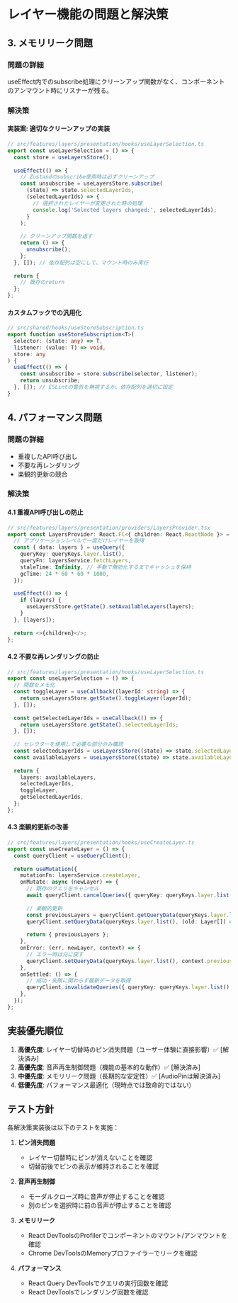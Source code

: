 # レイヤー機能の問題と解決策

## 3. メモリリーク問題

### 問題の詳細
useEffect内でのsubscribe処理にクリーンアップ関数がなく、コンポーネントのアンマウント時にリスナーが残る。

### 解決策

#### 実装案: 適切なクリーンアップの実装
```typescript
// src/features/layers/presentation/hooks/useLayerSelection.ts
export const useLayerSelection = () => {
  const store = useLayersStore();
  
  useEffect(() => {
    // Zustandのsubscribe使用時は必ずクリーンアップ
    const unsubscribe = useLayersStore.subscribe(
      (state) => state.selectedLayerIds,
      (selectedLayerIds) => {
        // 選択されたレイヤーが変更された時の処理
        console.log('Selected layers changed:', selectedLayerIds);
      }
    );
    
    // クリーンアップ関数を返す
    return () => {
      unsubscribe();
    };
  }, []); // 依存配列は空にして、マウント時のみ実行
  
  return {
    // 既存のreturn
  };
};
```

#### カスタムフックでの汎用化
```typescript
// src/shared/hooks/useStoreSubscription.ts
export function useStoreSubscription<T>(
  selector: (state: any) => T,
  listener: (value: T) => void,
  store: any
) {
  useEffect(() => {
    const unsubscribe = store.subscribe(selector, listener);
    return unsubscribe;
  }, []); // ESLintの警告を無視するか、依存配列を適切に設定
}
```

## 4. パフォーマンス問題

### 問題の詳細
- 重複したAPI呼び出し
- 不要な再レンダリング
- 楽観的更新の競合

### 解決策

#### 4.1 重複API呼び出しの防止
```typescript
// src/features/layers/presentation/providers/LayersProvider.tsx
export const LayersProvider: React.FC<{ children: React.ReactNode }> = ({ children }) => {
  // アプリケーションレベルで一度だけレイヤーを取得
  const { data: layers } = useQuery({
    queryKey: queryKeys.layer.list(),
    queryFn: layersService.fetchLayers,
    staleTime: Infinity, // 手動で無効化するまでキャッシュを保持
    gcTime: 24 * 60 * 60 * 1000,
  });
  
  useEffect(() => {
    if (layers) {
      useLayersStore.getState().setAvailableLayers(layers);
    }
  }, [layers]);
  
  return <>{children}</>;
};
```

#### 4.2 不要な再レンダリングの防止
```typescript
// src/features/layers/presentation/hooks/useLayerSelection.ts
export const useLayerSelection = () => {
  // 関数をメモ化
  const toggleLayer = useCallback((layerId: string) => {
    return useLayersStore.getState().toggleLayer(layerId);
  }, []);
  
  const getSelectedLayerIds = useCallback(() => {
    return useLayersStore.getState().selectedLayerIds;
  }, []);
  
  // セレクターを使用して必要な部分のみ購読
  const selectedLayerIds = useLayersStore((state) => state.selectedLayerIds);
  const availableLayers = useLayersStore((state) => state.availableLayers);
  
  return {
    layers: availableLayers,
    selectedLayerIds,
    toggleLayer,
    getSelectedLayerIds,
  };
};
```

#### 4.3 楽観的更新の改善
```typescript
// src/features/layers/presentation/hooks/useCreateLayer.ts
export const useCreateLayer = () => {
  const queryClient = useQueryClient();
  
  return useMutation({
    mutationFn: layersService.createLayer,
    onMutate: async (newLayer) => {
      // 既存のクエリをキャンセル
      await queryClient.cancelQueries({ queryKey: queryKeys.layer.list() });
      
      // 楽観的更新
      const previousLayers = queryClient.getQueryData(queryKeys.layer.list());
      queryClient.setQueryData(queryKeys.layer.list(), (old: Layer[]) => [...old, newLayer]);
      
      return { previousLayers };
    },
    onError: (err, newLayer, context) => {
      // エラー時は元に戻す
      queryClient.setQueryData(queryKeys.layer.list(), context.previousLayers);
    },
    onSettled: () => {
      // 成功・失敗に関わらず最新データを取得
      queryClient.invalidateQueries({ queryKey: queryKeys.layer.list() });
    },
  });
};
```

## 実装優先順位

1. **高優先度**: レイヤー切替時のピン消失問題（ユーザー体験に直接影響）✅ [解決済み]
2. **高優先度**: 音声再生制御問題（機能の基本的な動作）✅ [解決済み]
3. **中優先度**: メモリリーク問題（長期的な安定性）✅ [AudioPinは解決済み]
4. **低優先度**: パフォーマンス最適化（現時点では致命的ではない）

## テスト方針

各解決策実装後は以下のテストを実施：

1. **ピン消失問題**
   - レイヤー切替時にピンが消えないことを確認
   - 切替前後でピンの表示が維持されることを確認

2. **音声再生制御**
   - モーダルクローズ時に音声が停止することを確認
   - 別のピンを選択時に前の音声が停止することを確認

3. **メモリリーク**
   - React DevToolsのProfilerでコンポーネントのマウント/アンマウントを確認
   - Chrome DevToolsのMemoryプロファイラーでリークを確認

4. **パフォーマンス**
   - React Query DevToolsでクエリの実行回数を確認
   - React DevToolsでレンダリング回数を確認
